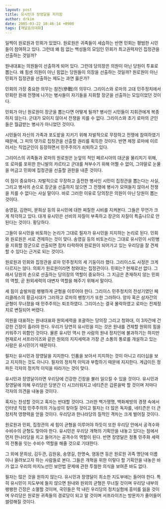```yaml
---
layout: post
title: 유시민과 장영달을 지지함
author: drkim
date: 2005-03-22 10:46:14 +0900
tags: [깨달음의대화]
---
```

일찍이 원로원과 민회가 있었다. 원로원은 귀족들이 세습하는 반면 민회는 평범한 시민들이 참여하고 있다. 그런데 왜 힘 없는 백성들의 모임인 민회가 최고권력자인 집정관을 선출하는 것일까?
  

  
원내대표는 의원들이 선출하게 되어 있다. 그런데 당의장은 의원이 아닌 당원이 투표로 뽑는다. 왜 힘센 의원이 아닌 힘없는 당원들이 의장을 선출하는 것일까? 원로원이 아닌 민회가 집정관을 선출하는 제도는 과연 옳은가?
  

  
민회의 가장 중요한 의무는 참전(參戰)의 의무다. 그리이스와 로마의 고대 민주정치에서 민회란 원래 전쟁에 나가는 병사들이 자기들을 지휘할 장군을 선출하는 모임이었던 것이다.
  

  
민회가 아닌 원로원이 장군을 뽑는다면 어떻게 될까? 병사인 시민들이 지휘관에게 복종하지 않는다. 군대가 모이지 않아서 전쟁을 치를 수 없다. 그리이스와 초기 로마의 군인들은 월급받는 병사가 아니었던 것이다.
  

  
시민들이 자신의 가족과 포도밭을 지키기 위해 자발적으로 무장하고 전쟁에 참여하였기 때문에, 그 피의 댓가로 집정관을 선출할 권리를 획득한 것이다. 반면 제정 로마에 이르러서는 직업군인이 등장하면서 민주주의가 쇠퇴하고 있다.
  

  
그리이스의 귀족들과 로마의 원로원은 눈앞의 적인 페르시아의 대군을 물리치기 위해, 또 로마를 포위한 한니발의 카르타고 군대를 쳐부수기 위해 어쩔 수 없이, 그야말로 눈물을 머금고 민회에 집정관을 선출할 권한을 내준 것이다.
  

  
이 점이 중요하다. 자발적으로 무장하고 출전한 병사인 시민이 집정관을 뽑는다는 사실, 그리고 병사의 손으로 장군을 선출하지 않으면 그 전쟁에 병사가 모여들지 않아서 전쟁을 치를 수 없다는 사실 말이다. 바로 그러한 이유로 당의장은 의원이 아닌 당원이 뽑는 것이다.
  

  
송영길, 김현미, 문희상 등의 유시민에 대한 찌질한 시비를 지켜본다. 그들은 무언가 크게 착각하고 있다. 대개 유시민은 선비의 자질이 부족하고 장군의 자질이 특출나므로 안된다는 것이다. 황당하다.
  

  
그들이 유시민을 비토하는 논리가 그대로 필자가 유시민을 지지하는 논리로 된다. 민회와 원로원은 서로 견제하는 것이 맞다. 송영길 등의 비토논리는 그대로 유시민이 시민병을 지휘할 장군으로 선출되면 점차 타락하여 원로원이 되어가고 있는 우리당을 잘 견제할 수 있다는 근거로 되는 것이다.
  

  
원로원과 민회와 집정관을 로마 민주정치의 세 기둥이라 했다. 그리이스도 사정은 크게 다르지는 않다. 의회가 원로원이라면 청와대는 집정관이다. 민회는? 현재로선 없다. 그래서 당원의 손으로 선출하는 당의장의 역할이 중요하다. 그 지금은 존재하지 않는 민회의 역할, 곧 원외세력의 대변자 역할을 해주기 위해서 말이다.
  

  
세 힘이 솥발처럼 팽팽하게 균형을 이루어야 한다. 그리이스 민주정치의 전성기였던 페리클레스의 황금시대가 그러하고 로마의 팽창기가 또한 그러하다. 양자 혹은 삼자간의 균형이 무너졌을 때 민주주의는 퇴조하였다. 그리이스는 결국 몰락하였고 로마는 전제정치로 변질되어 버렸다.
  

  
의원을 대표하는 원내대표와 원외세력을 포괄하는 당의장 그리고 청와대, 이 3자간에 건강한 긴장이 흘러야 한다. 우리가 당연히 유시민을 미는 것은 원내를 견제할 원외의 힘을 키워주기 위함인 것이다. 물론 유시민 역시 한 사람의 원내 정치인에 불과하기는 하지만 현재로서 서프라이즈와 같은 원외의 지지세력과 가장 큰 소통의 통로를 개설하고 있는 사람은 유시민이기 때문이다.
  

  
필자는 유시민과 장영달을 지지한다. 인품을 보아서 지지하는 것이 아니고 리더십을 보고 지지하는 것도 아니다. 필자의 정치적 이익과 부합하기 때문에 지지한다. 계급이든 정파든 각자의 정치적 이익을 따라가는 것이 맞다.
  

  
유시민과 장영달이라면 우리당에 건강한 긴장을 불러 일으킬 수 있을 것이다. 유시민과 장영달에 의해 우리당은 당분간 더 시끄러워지고 네티즌은 갑론을박 할 것이며 저마다 각자의 의견을 내놓을 것이다.
  

  
혹자는 찬성할 것이고 혹자는 반대할 것이다. 그러한 백가쟁명, 백화제방의 경쟁 속에서 인터넷 직접 민주주의의 가능성이 찾아질 것이고 필자는 더 많은 독자를, 네티즌은 더 큰 정치적 영향력을 얻을 것이다. 우리당과 한나라당의 질적인 격차는 크게 벌어질 것이다.
  

  
원로원과 민회, 집정관의 세 힘이 균형을 이루어야 하듯이 또한 우리당 안에서 공격수와 수비수의 균형도 맞아야 한다. 유시민은 우리당 개혁의 기획안을 내놓고 있다는 점에서 먼저 한나라당을 치고 들어가는 공격수의 역할이 된다. 반면 장영달은 정통 민주화 세력의 전통을 잇는 수비수 역할을 해줄 것으로 기대한다.
  

  
그 외에 문희상, 김두관, 김원웅, 송영길, 한명숙, 염동연 등은 원로원 귀족 명단에 이름이나 올려보고자 하는 사람들로 본다. 그들은 개혁을 위한 이렇다 할 기획안을 내놓은 바가 없고 우리의 마지노선인 보안법 문제에 관한 투철한 의식을 보여준 바도 없다.
  

  
필자는 많은 것을 원하지 않는다. 유시민과 장영달이 최소한 지도부에는 들어야 한다. 특히 유시민이 지도부에 들지 않으면 원내와 원외의 균형은 무너질 것이며 우리당 내부의 팽팽한 긴장은 소멸할 것이며, 국민들은 막 내린 우리당의 정치실험에 흥미를 잃을 것이며 우리당은 원로원 귀족들의 경로당이 되고 말 것이며 서프라이즈는 방문자가 줄어들어 썰렁해질 것이다.